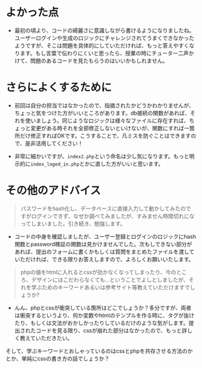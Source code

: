# よかった点
- 最初の頃より、コードの綺麗さに意識しながら書けるようになりましたね。ユーザーログインや生成のロジックにチャレンジされてうまくできなかったようですが、そこは問題を具体的にしていただければ、もっと答えやすくなります。もし言葉で伝わりにくいと思ったら、授業の時にチューター二声かけて、問題のあるコードを見たもらうのはいいかもしれません。

# さらによくするために
- 前回は自分の担当ではなかったので、指摘されたかどうかわかりませんが、ちょっと気をつけた方がいいところがあります。db接続の関数があれば、それを使いましょう。同じようなロジックは様々なファイルに存在すれば、ちょっと変更がある時それを全部修正しないといけないが、関数にすれば一箇所だけ修正すればOKです。こうすることで、凡ミスを防ぐことはできますので、是非活用してください！

- 非常に細かいですが、`index2.php`という命名は少し気になります。もっと明示的に`index_loged_in.php`とかに直した方がいいと思います。

# その他のアドバイス
> パスワードをhash化し、データベースに直接入力して動かしてみたのですがログインできず、なぜか調べてみましたが、すみません時間切れになってしまいました。引き続き、勉強します。
- コードの中身を確認しましたが、ユーザー登録とログインのロジックにhash関数とpassword検証の関数は見かけませんでした。次もしできない部分があれば、提出のフォームに書くかもしくは質問をまとめたファイルを渡していただければ、できる限りお答えしますので、よろしくお願いいたします。

> phpの値をhtmlに入れるとcssが効かなくなってしまったり、今のところ、デザインにはこだわらなくても...ということでよしとしましたが、それを学ぶためのキーワードあるいは参考サイト等教えていただけますでしょうか?
- んん、phpとcssが衝突している箇所はどこでしょうか？多分ですが、両者は衝突するというより、何か変数やhtmlのテンプルを作る時に、タグが抜けたり、もしくは文法がおかしかったりしているだけのような気がします。提出されたコードを見る限り、cssが崩れた部分はなかったので、もっと詳しく教えていただきたい。

そして、学ぶキーワードとおしゃっているのはcssとphpを共存させる方法のかとか、単純にcssの書き方の話でしょうか？
